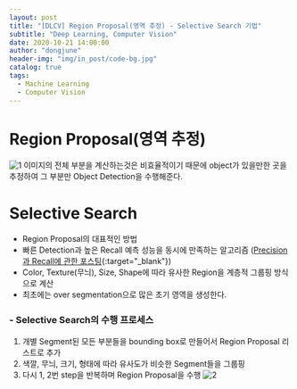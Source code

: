 ```yaml
---
layout: post
title: "[DLCV] Region Proposal(영역 추정) - Selective Search 기법"
subtitle: "Deep Learning, Computer Vision"
date: 2020-10-21 14:00:00
author: "dongjune"
header-img: "img/in_post/code-bg.jpg"
catalog: true
tags:
  - Machine Learning
  - Computer Vision
---
```

# Region Proposal(영역 추정)
![1](https://user-images.githubusercontent.com/53213397/117608293-c436c080-b198-11eb-9a05-de38364918dc.png)
이미지의 전체 부분을 계산하는것은 비효율적이기 때문에 object가 있을만한 곳을 추정하여 그 부분만 Object Detection을 수행해준다.

# Selective Search 
- Region Proposal의 대표적인 방법
- 빠른 Detection과 높은 Recall 예측 성능을 동시에 만족하는 알고리즘 ([Precision과 Recall에 관한 포스팅](https://donggoolosori.github.io/2020/10/14/dlcv-pr/){:target="_blank"})
- Color, Texture(무늬), Size, Shape에 따라 유사한 Region을 계층적 그룹핑 방식으로 계산
- 최초에는 over segmentation으로 많은 초기 영역을 생성한다.

### - Selective Search의 수행 프로세스
1. 개별 Segment된 모든 부분들을 bounding box로 만들어서 Region Proposal 리스트로 추가
2. 색깔, 무늬, 크기, 형태에 따라 유사도가 비슷한 Segment들을 그룹핑
3. 다시 1, 2번 step을 반복하며 Region Proposal을 수행
![2](https://user-images.githubusercontent.com/53213397/117608301-c7ca4780-b198-11eb-9e81-b709440e2763.png)
